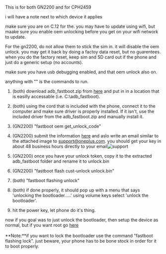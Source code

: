 This is for both GN2200 and for CPH2459 

i will have a note next to which device it applies

make sure you are on C.12 for the. you may have to update using wifi, but maake sure you enable oem unlocking before you get on your wifi network to update.

For the gn2200, do not allow them to stick the sim in. it will disable the oem unlock. you may get it back by doing a factoy data reset, but no guarentees. 
when you do the factory reset, keep sim and SD card out if the phone and just do a generic setup (no accounts).

make sure you have usb debugging enabled, and that oem unlock also on.

anything with  "" is the commands to run.

1. (both) download adb_fastboot.zip from [here](https://github.com/babyskylar/phonedev/tree/8af41ba02d6a3fd9281c83210cd055e22444c42e/oneplus/needed-files) and put in in a location that is easilly accessable (i.e. C:\adb_fastboot).
2.  (both) using the cord that is included with the phone, connect it to the computer and make sure driver is properly installed. If it isn't, use the included driver from the adb_fastboot.zip and manually install it.
3. (GN2200) "fastboot oem get_unlock_code"
4. (GN2200) submit the information [here](http://www.oneplus.com/unlock_token?_ga=2.234988545.1689870803.1684785181-943976437.1681291978) and aslo write an email similar to the attached image to support@oneplus.com. you should get your key in about 48 business hours directly to your email![support](https://github.com/babyskylar/phonedev/assets/66063174/243eaf3e-3d01-45bf-aa5c-aca220f169d0)

5. (GN2200) once you have your unlock token, copy it to the extracted adb_fastboot folder and rename it to unlock.bin
6. (GN2200) "fastboot flash cust-unlock unlock.bin"
7. (both) "fastboot flashing unlock"
8. (both) if done properly, it should pop up with a menu that says 'unlocking the bootloader.....' using volume keys select 'unlock the bootloader'.
9. hit the power key, let phone do it's thing.

now if you goal was to just unlock the bootloader, then setup the device as normal, but if you want root go [here](https://github.com/babyskylar/phonedev/releases/tag/GN2200_11_C.12-root)
<br><br>**Note:**if you want to lock the bootloader use the command "fastboot flashing lock". just beware, your phone has to be bone stock in order for it to boot properly.

